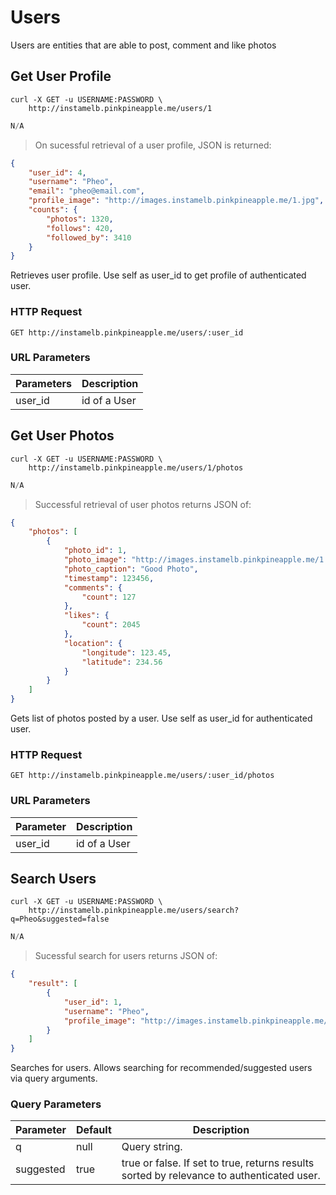 # Users

Users are entities that are able to post, comment and like photos

## Get User Profile

```shell
curl -X GET -u USERNAME:PASSWORD \
    http://instamelb.pinkpineapple.me/users/1
```

```java
N/A
```

> On sucessful retrieval of a user profile, JSON is returned:

```json
{
    "user_id": 4,
    "username": "Pheo",
    "email": "pheo@email.com",
    "profile_image": "http://images.instamelb.pinkpineapple.me/1.jpg",
    "counts": {
        "photos": 1320,
        "follows": 420,
        "followed_by": 3410
    }
}
```

Retrieves user profile. Use self as user_id to get profile of authenticated user.

### HTTP Request

`GET http://instamelb.pinkpineapple.me/users/:user_id`

### URL Parameters

Parameters | Description
---------- | -----------
user_id | id of a User

## Get User Photos

```shell
curl -X GET -u USERNAME:PASSWORD \
    http://instamelb.pinkpineapple.me/users/1/photos
```

```java
N/A
```

> Successful retrieval of user photos returns JSON of: 

```json
{
    "photos": [
        {
            "photo_id": 1,
            "photo_image": "http://images.instamelb.pinkpineapple.me/1.jpg",
            "photo_caption": "Good Photo",
            "timestamp": 123456,
            "comments": {
                "count": 127
            },
            "likes": {
                "count": 2045
            },
            "location": {
                "longitude": 123.45,
                "latitude": 234.56
            }
        }
    ]
}
```

Gets list of photos posted by a user. Use self as user_id for authenticated user.

### HTTP Request

`GET http://instamelb.pinkpineapple.me/users/:user_id/photos`

### URL Parameters
Parameter | Description
--------- | -----------
user_id | id of a User

## Search Users

```shell
curl -X GET -u USERNAME:PASSWORD \
    http://instamelb.pinkpineapple.me/users/search?q=Pheo&suggested=false
```

```java
N/A
```

> Sucessful search for users returns JSON of:

```json
{
    "result": [
        {
            "user_id": 1,
            "username": "Pheo",
            "profile_image": "http://images.instamelb.pinkpineapple.me/1.jpg"
        }
    ]
}

```

Searches for users. Allows searching for recommended/suggested users via query arguments.

### Query Parameters
Parameter | Default | Description
--------- | ------- | -----------
q | null | Query string.
suggested | true | true or false. If set to true, returns results sorted by relevance to authenticated user.
